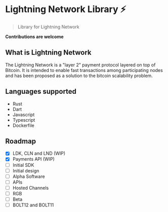 # Lightning Network Library ⚡

> Library for Lightning Network

**Contributions are welcome**


## What is Lightning Network

The Lightning Network is a "layer 2" payment protocol layered on top of Bitcoin. It is intended to enable fast transactions among participating nodes and has been proposed as a solution to the bitcoin scalability problem.

## Languages supported

- Rust
- Dart
- Javascript
- Typescript
- Dockerfile


## Roadmap

- [x] LDK, CLN and LND (WIP)
- [x] Payments API (WIP)
- [ ] Initial SDK
- [ ] Initial design
- [ ] Alpha Software
- [ ] APIs
- [ ] Hosted Channels
- [ ] RGB
- [ ] Beta
- [ ] BOLT12 and BOLT11
